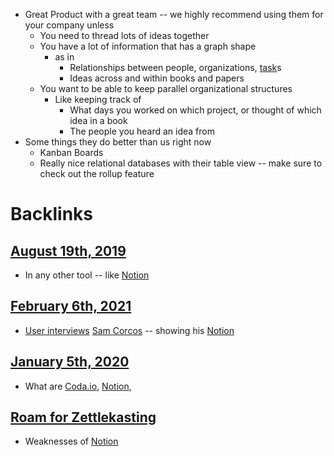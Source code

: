 - Great Product with a great team -- we highly recommend using them for your company unless
    - You need to thread lots of ideas together
    - You have a lot of information that has a graph shape
        - as in
            - Relationships between people, organizations, [task](<task.md>)s
            - Ideas across and within books and papers
    - You want to be able to keep parallel organizational structures 
        - Like keeping track of
            - What days you worked on which project, or thought of which idea in a book
            - The people you heard an idea from
- Some things they do better than us right now
    - Kanban Boards
    - Really nice relational databases with their table view -- make sure to check out the rollup feature

# Backlinks
## [August 19th, 2019](<August 19th, 2019.md>)
- In any other tool -- like [Notion](<Notion.md>)

## [February 6th, 2021](<February 6th, 2021.md>)
- [User interviews](<User interviews.md>) [Sam Corcos](<Sam Corcos.md>) -- showing his [Notion](<Notion.md>)

## [January 5th, 2020](<January 5th, 2020.md>)
- What are [Coda.io](<Coda.io.md>), [Notion](<Notion.md>),

## [Roam for Zettlekasting](<Roam for Zettlekasting.md>)
- Weaknesses of [Notion](<Notion.md>)

